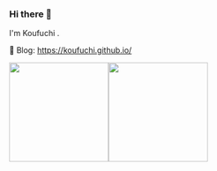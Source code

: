 ### Hi there 👋

I'm Koufuchi .

📔 Blog: <https://koufuchi.github.io/>

<!--START_SECTION:waka-->
<!--END_SECTION:waka-->

<img align="" height="180px" src="https://github-readme-stats.vercel.app/api?username=Koufuchi&show_icons=true&line_height=21&theme=radical&locale=en" /><img align="" height="180px" src="https://github-readme-stats.vercel.app/api/top-langs/?username=Koufuchi&layout=compact&theme=radical&locale=en" />

